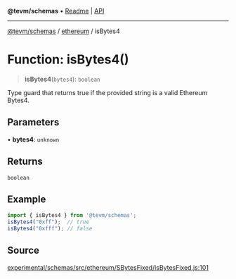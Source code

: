 **@tevm/schemas** • [Readme](../../README.md) \| [API](../../modules.md)

***

[@tevm/schemas](../../README.md) / [ethereum](../README.md) / isBytes4

# Function: isBytes4()

> **isBytes4**(`bytes4`): `boolean`

Type guard that returns true if the provided string is a valid Ethereum Bytes4.

## Parameters

• **bytes4**: `unknown`

## Returns

`boolean`

## Example

```ts
import { isBytes4 } from '@tevm/schemas';
isBytes4("0xff");  // true
isBytes4("0xfff"); // false
````

## Source

[experimental/schemas/src/ethereum/SBytesFixed/isBytesFixed.js:101](https://github.com/evmts/tevm-monorepo/blob/main/experimental/schemas/src/ethereum/SBytesFixed/isBytesFixed.js#L101)
